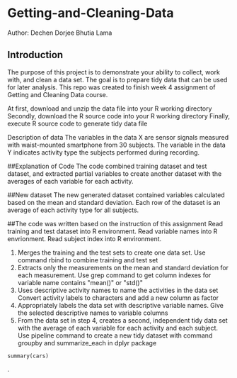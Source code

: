 # Getting-and-Cleaning-Data

Author: Dechen Dorjee Bhutia Lama

## Introduction
The purpose of this project is to demonstrate your ability to collect, work with, and clean a data set. The goal is to prepare tidy data
that can be used for later analysis. This repo was created to finish week 4 assignment of Getting and Cleaning Data course.

At first, download and unzip the data file into your R working directory
Secondly, download the R source code into your R working directory
Finally, execute R source code to generate tidy data file

Description of data
The variables in the data X are sensor signals measured with waist-mounted smartphone from 30 subjects. The variable in the data Y
indicates activity type the subjects performed during recording.

##Explanation of Code
The code combined training dataset and test dataset, and extracted partial variables to create another dataset with the averages of each
variable for each activity.

##New dataset
The new generated dataset contained variables calculated based on the mean and standard deviation. Each row of the dataset is an average of
each activity type for all subjects.

##The code was written based on the instruction of this assignment
Read training and test dataset into R environment. Read variable names into R envrionment. Read subject index into R environment.

1. Merges the training and the test sets to create one data set. Use command rbind to combine training and test set
2. Extracts only the measurements on the mean and standard deviation for each measurement. Use grep command to get column indexes for
variable name contains "mean()" or "std()"
3. Uses descriptive activity names to name the activities in the data set Convert activity labels to characters and add a new column as
factor
4. Appropriately labels the data set with descriptive variable names. Give the selected descriptive names to variable columns
5. From the data set in step 4, creates a second, independent tidy data set with the average of each variable for each activity and each
subject. Use pipeline command to create a new tidy dataset with command groupby and summarize_each in dplyr package

```{r cars}
summary(cars)
```
.
